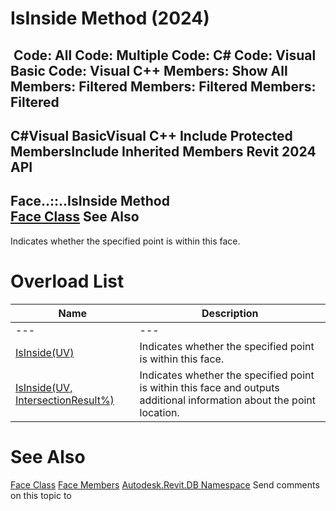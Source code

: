 # IsInside Method (2024)

﻿
 Code: All Code: Multiple Code: C# Code: Visual Basic Code: Visual C++  Members: Show All Members: Filtered Members: Filtered Members: Filtered   
---  
C#Visual BasicVisual C++
Include Protected MembersInclude Inherited Members
Revit 2024 API  
---  
Face..::..IsInside Method   
[Face Class](e32b3b1f-66fc-57cb-6e1c-aa81d1bf3e63.md "Face Class") See Also  
---  
Indicates whether the specified point is within this face.
# Overload List
| Name | Description |
| --- | --- |
| --- | --- | --- |
| [IsInside(UV)](76c639c2-ddce-f010-f81a-bd59e46cc5e1.md "IsInside Method \(UV\)") | Indicates whether the specified point is within this face. |
| [IsInside(UV, IntersectionResult%)](646e7606-b2e6-b3cc-d808-e4b157e5ffa7.md "IsInside Method \(UV, IntersectionResult\)") | Indicates whether the specified point is within this face and outputs additional information about the point location. |

# See Also
[Face Class](e32b3b1f-66fc-57cb-6e1c-aa81d1bf3e63.md "Face Class")
[Face Members](a7d0d26a-d4ba-8d5b-0c3d-b67963810dbf.md "Face Members")
[Autodesk.Revit.DB Namespace](87546ba7-461b-c646-cbb1-2cb8f5bff8b2.md "Autodesk.Revit.DB Namespace")
Send comments on this topic to 
